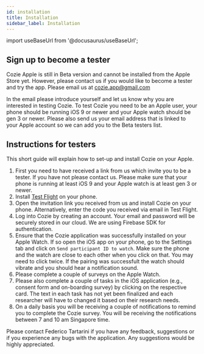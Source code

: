 ```yaml
---
id: installation
title: Installation
sidebar_label: Installation
---
```


import useBaseUrl from '@docusaurus/useBaseUrl';

## Sign up to become a tester

Cozie Apple is still in Beta version and cannot be installed from the Apple Store yet. However, please contact us if you would like to become a tester and try the app. Please email us at cozie.app@gmail.com

In the email please introduce yourself and let us know why you are interested in testing Cozie. To test Cozie you need to be an Apple user, your phone should be running iOS 9 or newer and your Apple watch should be gen 3 or newer. Please also send us your email address that is linked to your Apple account so we can add you to the Beta testers list.

## Instructions for testers

This short guide will explain how to set-up and install Cozie on your Apple.

1. First you need to have received a link from us which invite you to be a tester. If you have not please contact us. Please make sure that your phone is running at least iOS 9 and your Apple watch is at least gen 3 or newer.
1. Install [Test Flight](https://apps.apple.com/us/app/testflight/id899247664) on your phone.
1. Open the invitation link you received from us and install Cozie on your phone. Alternatively, enter the code you received via email in Test Flight.
1. Log into Cozie by creating an account. Your email and password will be securely stored in our cloud. We are using Firebase SDK for authentication.
1. Ensure that the Cozie application was successfully installed on your Apple Watch. If so open the iOS app on your phone, go to the Settings tab and click on `Send participant ID to watch`. Make sure the phone and the watch are close to each other when you click on that. You may need to click twice. If the pairing was successfult the watch should vibrate and you should hear a notification sound.
1. Please complete a couple of surveys on the Apple Watch.
1. Please also complete a couple of tasks in the iOS application (e.g., consent form and on-boarding survey) by clicking on the respective card. The text in each task has not yet been finalized and each researcher will have to changed it based on their research needs.
1. On a daily basis you will be receiving a couple of notifications to remind you to complete the Cozie survey. You will be receiving the notifications between 7 and 10 am Singapore time.

Please contact Federico Tartarini if you have any feedback, suggestions or if you experience any bugs with the application.
Any suggestions would be highly appreciated.